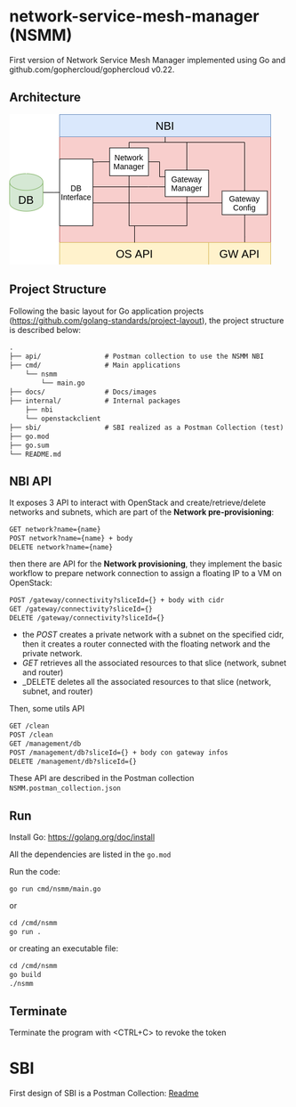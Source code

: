 # network-service-mesh-manager (NSMM)
First version of Network Service Mesh Manager implemented using Go and github.com/gophercloud/gophercloud v0.22.

## Architecture
![](docs/architecture.png)


## Project Structure
Following the basic layout for Go application projects (https://github.com/golang-standards/project-layout), the project structure is described below:
```
.
├── api/                # Postman collection to use the NSMM NBI
├── cmd/                # Main applications
    └── nsmm
        └── main.go
├── docs/               # Docs/images
├── internal/           # Internal packages
    ├── nbi
    └── openstackclient
├── sbi/                # SBI realized as a Postman Collection (test)
├── go.mod
├── go.sum
└── README.md

```
## NBI API
It exposes 3 API to interact with OpenStack and create/retrieve/delete networks and subnets, which are part of the __Network pre-provisioning__:
```
GET network?name={name}
POST network?name={name} + body
DELETE network?name={name}
```
then there are API for the __Network provisioning__, they implement the basic workflow to prepare network connection to assign a floating IP to a VM on OpenStack:
```
POST /gateway/connectivity?sliceId={} + body with cidr
GET /gateway/connectivity?sliceId={}
DELETE /gateway/connectivity?sliceId={}
```
- the _POST_ creates a private network with a subnet on the specified cidr, then it creates a router connected with the floating network and the private network.
- _GET_ retrieves all the associated resources to that slice (network, subnet and router)
- _DELETE deletes all the associated resources to that slice (network, subnet, and router)

Then, some utils API
```
GET /clean
POST /clean
GET /management/db
POST /management/db?sliceId={} + body con gateway infos
DELETE /management/db?sliceId={}
```

These API are described in the Postman collection `NSMM.postman_collection.json`

## Run
Install Go: https://golang.org/doc/install

All the dependencies are listed in the `go.mod`

Run the code:
```
go run cmd/nsmm/main.go
```
or
```
cd /cmd/nsmm
go run .
```
or creating an executable file:
```
cd /cmd/nsmm
go build
./nsmm
```

## Terminate
Terminate the program with <CTRL+C> to revoke the token


# SBI
First design of SBI is a Postman Collection:
[Readme](sbi/README.md)